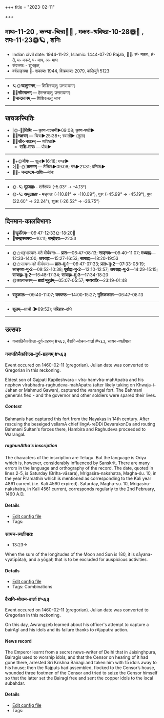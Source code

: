 +++
title = "2023-02-11"

+++
## माघः-11-20  ,  कन्या-चित्रा🌛🌌  ,  मकरः-श्रविष्ठा-10-28🌞🌌  ,  तपः-11-23🌞🪐  ,  शनिः
- Indian civil date: 1944-11-22, Islamic: 1444-07-20 Rajab, 🌌🌞: सं- मकरः, तं- तै, म- मकरं, प- माघ, अ- माघ
- संवत्सरः - शुभकृत्
- वर्षसङ्ख्या 🌛- शकाब्दः 1944, विक्रमाब्दः 2079, कलियुगे 5123
___________________
- 🪐🌞**ऋतुमानम्** — शिशिरऋतुः उत्तरायणम्
- 🌌🌞**सौरमानम्** — हेमन्तऋतुः उत्तरायणम्
- 🌛**चान्द्रमानम्** — शिशिरऋतुः माघः
___________________


## खचक्रस्थितिः
- |🌞-🌛|**तिथिः** — कृष्ण-पञ्चमी►09:08; कृष्ण-षष्ठी►  
- 🌌🌛**नक्षत्रम्** — चित्रा►25:38*; स्वाती► (तुला)  
- 🌌🌞**सौर-नक्षत्रम्** — श्रविष्ठा►  
  - **राशि-मासः** — पौषः► 
___________________
- 🌛+🌞**योगः** — शूलः►16:18; गण्डः►  
- २|🌛-🌞|**करणम्** — तैतिलः►09:08; गरः►21:31; वणिजः►  
- 🌌🌛- **चन्द्राष्टम-राशिः**—मीनः  
___________________
- 🌞-🪐 **मूढग्रहाः** - शनैश्चरः (-5.03° → -4.13°)
- 🌞-🪐 **अमूढग्रहाः** - मङ्गलः (-110.81° → -110.09°), गुरुः (-45.99° → -45.19°), बुधः (22.60° → 22.24°), शुक्रः (-26.52° → -26.75°)
___________________


## दिनमान-कालविभागाः
- 🌅**सूर्योदयः**—06:47-12:33🌞️-18:20🌇  
- 🌛**चन्द्रास्तमयः**—10:11; **चन्द्रोदयः**—22:53  
___________________
- 🌞⚝भट्टभास्कर-मते वीर्यवन्तः— **प्रातः**—06:47-08:13; **साङ्गवः**—09:40-11:07; **मध्याह्नः**—12:33-14:00; **अपराह्णः**—15:27-16:53; **सायाह्नः**—18:20-19:53  
- 🌞⚝सायण-मते वीर्यवन्तः— **प्रातः-मु॰1**—06:47-07:33; **प्रातः-मु॰2**—07:33-08:19; **साङ्गवः-मु॰2**—09:52-10:38; **पूर्वाह्णः-मु॰2**—12:10-12:57; **अपराह्णः-मु॰2**—14:29-15:15; **सायाह्नः-मु॰2**—16:48-17:34; **सायाह्नः-मु॰3**—17:34-18:20  
- 🌞कालान्तरम्— **ब्राह्मं मुहूर्तम्**—05:07-05:57; **मध्यरात्रिः**—23:19-01:48  
___________________
- **राहुकालः**—09:40-11:07; **यमघण्टः**—14:00-15:27; **गुलिककालः**—06:47-08:13  
___________________
- **शूलम्**—प्राची (►09:52); **परिहारः**–दधि  
___________________

## उत्सवाः
- गजपतिनैकशिला-दुर्ग-ग्रहणम् #५६३, वैरागि-मोचन-वार्ता #५६३, सायन-व्यतीपातः
### गजपतिनैकशिला-दुर्ग-ग्रहणम् #५६३

Event occured on 1460-02-11 (gregorian). Julian date was converted to Gregorian in this reckoning. 

Eldest son of Gajpati Kapileshvara - vIra-hamvIra-mahApatra and his nephew vIrabhadra-raghudeva-mahApatra (after likely taking on Khwaja-i-Jahan or Mahmud Gawan), captured the varangal fort. The Bahmani generals fled - and the governor and other soldiers were spared their lives.

##### Context
Bahmanis had captured this fort from the Nayakas in 14th century. After rescuing the beseiged vellamA chief lingA-reDDi DevarakonDa and routing Bahmani Sultan's forces there, Hambira and Raghudeva proceeded to Warangal.

##### raghunAtha's inscription
The characters of the inscription are Telugu. But the language is Oriya which is, however, considerably influenced by Sanskrit. There are many errors in the language and orthography of the record. The date, quoted in lines 2-5, is Saturday (Briha-vāsara), Mrigaśira-nakshatra, Magha-śu. 10, in the year Pramathin which is mentioned as corresponding to the Kali year 4861 current (i.e. Kali 4560 expired). Saturday, Magha-su. 10, Mrigasiru-nakshatra, in Kali 4561 current, corresponds regularly to the 2nd February, 1460 A.D.

#### Details
- [Edit config file](https://github.com/jyotisham/adyatithi/blob/master/mahApuruSha/xatra-later/julian/day/02/02/gajapatinA_ekashilAdurga-grahaNam.toml)
- Tags: 


### सायन-व्यतीपातः
- 13:23→



When the sum of the longitudes of the Moon and Sun is 180, it is sāyana-vyatīpātaḥ, and a yōgaḥ that is to be excluded for auspicious activities.

#### Details
- [Edit config file](https://github.com/jyotisham/adyatithi/blob/master/time_focus/misc_combinations/description_only/sAyana-vyatIpAtaH.toml)
- Tags: Combinations


### वैरागि-मोचन-वार्ता #५६३

Event occured on 1460-02-11 (gregorian). Julian date was converted to Gregorian in this reckoning. 

On this day, Awrangzeb learned about his officer's attempt to capture a bairAgI and his idols and its failure thanks to rAjaputra action.

#### News record
The Emperor learnt from a secret news-writer of Delhi that in Jaisinghpura, Bairagis used to worship idols, and that the Censor on hearing of it had gone there, arrested Sri Krishna Bairagi and taken him with 15 idols away to his house; then the Rajputs had assembled, flocked to the Censor’s house, wounded three footmen of the Censor and tried to seize the Censor himself so that the latter set the Bairagi free and sent the copper idols to the local subahdar.

#### Details
- [Edit config file](https://github.com/jyotisham/adyatithi/blob/master/mahApuruSha/xatra-later/julian/day/02/02/vairAgi-mochana-vArtA.toml)
- Tags: 


